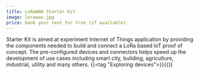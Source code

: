 ```yaml
---
title: LoRaWAN Starter Kit
image: lorawan.jpg
price: book your rent for free (if available)
---
```


Starter Kit is aimed at experiment Internet of Things application by providing the components needed to build and connect a LoRa based IoT proof of concept. The pre-configured devices and connectors helps speed up the development of use cases including smart city, building, agriculture, industrial, utility and many others.
{{<tag "Exploring devices">}}{{</tag>}}
<!--more--> 

